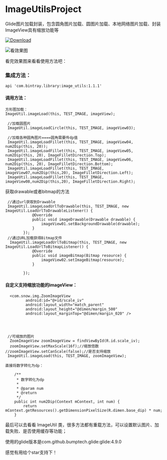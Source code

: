 # ImageUtilsProject
Glide图片加载封装，包含圆角图片加载、圆图片加载、本地网络图片加载、封装ImageView具有缩放功能等   

[ ![Download](https://api.bintray.com/packages/zhaoyingtao/maven/image_utils/images/download.svg) ](https://bintray.com/zhaoyingtao/maven/image_utils/_latestVersion)

![看效果图](https://img-blog.csdnimg.cn/20191202154028339.jpg?x-oss-process=image/watermark,type_ZmFuZ3poZW5naGVpdGk,shadow_10,text_aHR0cHM6Ly9ibG9nLmNzZG4ubmV0L3FxXzMxNzk2NjUx,size_16,color_FFFFFF,t_70#pic_center)

看完效果图来看看使用方法吧：

### 集成方法：   
`api 'com.bintray.library:image_utils:1.1.1'`

#### 调用方法：   
```
方形图加载：
ImageUtil.imageLoad(this, TEST_IMAGE, imageView);

 //加载圆图片
 ImageUtil.imageLoadCircle(this, TEST_IMAGE, imageView03);

 //加载各种圆角图片====圆角需要传dp值
 ImageUtil.imageLoadFillet(this, TEST_IMAGE, imageView04, num2Dip(this, 20));
 ImageUtil.imageLoadFillet(this, TEST_IMAGE, imageView05, num2Dip(this, 20), ImageFilletDirection.Top);
 ImageUtil.imageLoadFillet(this, TEST_IMAGE, imageView06, num2Dip(this, 20), ImageFilletDirection.Bottom);
 ImageUtil.imageLoadFillet(this, TEST_IMAGE, imageView07,num2Dip(this,20), ImageFilletDirection.Left);
 ImageUtil.imageLoadFillet(this, TEST_IMAGE, imageView08,num2Dip(this,20), ImageFilletDirection.Right);
```
获取drawable或者bitmap的方法
```
 //通过url获取到Drawable
 ImageUtil.imageLoadUrlToDrawable(this, TEST_IMAGE, new ImageUtil.LoadUrlToDrawableListener() {
            @Override
            public void imageDrawable(Drawable drawable) {
                imageView01.setBackgroundDrawable(drawable);
            }
        });
 //通过URL加载获得Bitmap文件
  ImageUtil.imageLoadUrlToBitmap(this, TEST_IMAGE, new ImageUtil.LoadUrlToBitmapListener() {
            @Override
            public void imageBitmap(Bitmap resource) {
                imageView02.setImageBitmap(resource);
            }

        });
```
#### 自定义支持缩放功能的imageView：
```
  <com.snow.img.ZoomImageView
         android:id="@+id/scale_iv"
         android:layout_width="match_parent"
         android:layout_height="@dimen/margin_500"
         android:layout_marginTop="@dimen/margin_020" />




 //可缩放的图片
  ZoomImageView zoomImageView = findViewById(R.id.scale_iv);
  zoomImageView.setMaxScale(16f);//缩放倍数
//zoomImageView.setCanScale(false);//是否支持缩放
 ImageUtil.imageLoad(this, TEST_IMAGE, zoomImageView);

直接将数字转化为dp：

    /**
     * 数字转化为dp
     *
     * @param num
     * @return
     */
    public int num2Dip(Context mContext, int num) {
        return mContext.getResources().getDimensionPixelSize(R.dimen.base_dip) * num;
    }
```

最后可以去看看 ImageUtil 类，很多方法都有重载方法，可以设置默认图片、加载失败、是否使用缓存等功能；

使用的glide版本是com.github.bumptech.glide:glide:4.9.0


感觉有用给个star支持下！
